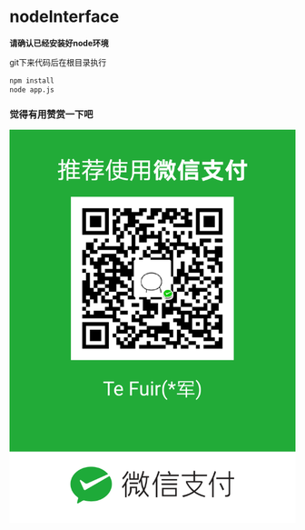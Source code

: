 # nodeInterface
**请确认已经安装好node环境**

git下来代码后在根目录执行
```shell
npm install
node app.js
```



### 觉得有用赞赏一下吧

![觉得有用赞赏一下吧](./觉得有用赞赏一下吧.png)